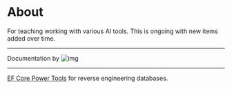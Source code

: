 # About

For teaching working with various AI tools. This is ongoing with new items added over time.

---

Documentation by ![img](https://img.shields.io/static/v1?label=JetBRaibns&message=AI-Assistant&color=<COLOR>)

---

[EF Core Power Tools](https://marketplace.visualstudio.com/items?itemName=ErikEJ.EFCorePowerTools) for reverse engineering  databases.